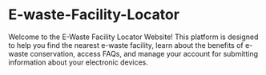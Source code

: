 
# E-waste-Facility-Locator

Welcome to the E-Waste Facility Locator Website! This platform is designed to help you find the nearest e-waste facility, learn about the benefits of e-waste conservation, access FAQs, and manage your account for submitting information about your electronic devices.
